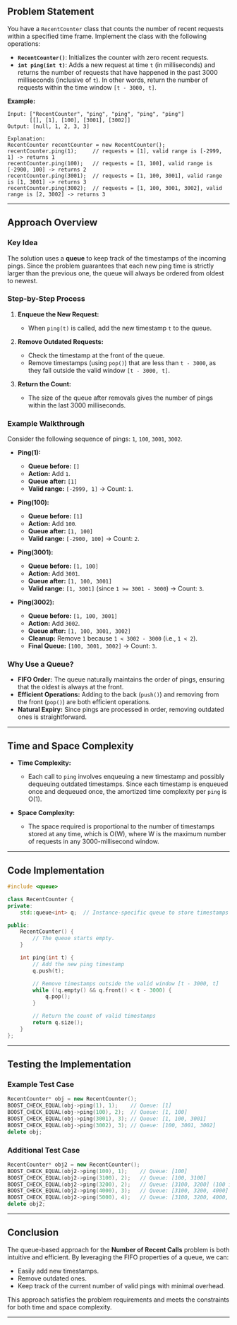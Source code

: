 ## Problem Statement

You have a `RecentCounter` class that counts the number of recent requests within a specified time frame. Implement the class with the following operations:

- **`RecentCounter()`**: Initializes the counter with zero recent requests.
- **`int ping(int t)`**: Adds a new request at time `t` (in milliseconds) and returns the number of requests that have happened in the past 3000 milliseconds (inclusive of `t`). In other words, return the number of requests within the time window `[t - 3000, t]`.

**Example:**

```
Input: ["RecentCounter", "ping", "ping", "ping", "ping"]
       [[], [1], [100], [3001], [3002]]
Output: [null, 1, 2, 3, 3]

Explanation:
RecentCounter recentCounter = new RecentCounter();
recentCounter.ping(1);     // requests = [1], valid range is [-2999, 1] -> returns 1
recentCounter.ping(100);   // requests = [1, 100], valid range is [-2900, 100] -> returns 2
recentCounter.ping(3001);  // requests = [1, 100, 3001], valid range is [1, 3001] -> returns 3
recentCounter.ping(3002);  // requests = [1, 100, 3001, 3002], valid range is [2, 3002] -> returns 3
```

---

## Approach Overview

### Key Idea

The solution uses a **queue** to keep track of the timestamps of the incoming pings. Since the problem guarantees that each new ping time is strictly larger than the previous one, the queue will always be ordered from oldest to newest.

### Step-by-Step Process

1. **Enqueue the New Request:**

   - When `ping(t)` is called, add the new timestamp `t` to the queue.

2. **Remove Outdated Requests:**

   - Check the timestamp at the front of the queue.
   - Remove timestamps (using `pop()`) that are less than `t - 3000`, as they fall outside the valid window `[t - 3000, t]`.

3. **Return the Count:**
   - The size of the queue after removals gives the number of pings within the last 3000 milliseconds.

### Example Walkthrough

Consider the following sequence of pings: `1`, `100`, `3001`, `3002`.

- **Ping(1):**

  - **Queue before:** `[]`
  - **Action:** Add `1`.
  - **Queue after:** `[1]`
  - **Valid range:** `[-2999, 1]` → Count: `1`.

- **Ping(100):**

  - **Queue before:** `[1]`
  - **Action:** Add `100`.
  - **Queue after:** `[1, 100]`
  - **Valid range:** `[-2900, 100]` → Count: `2`.

- **Ping(3001):**

  - **Queue before:** `[1, 100]`
  - **Action:** Add `3001`.
  - **Queue after:** `[1, 100, 3001]`
  - **Valid range:** `[1, 3001]` (since `1 >= 3001 - 3000`) → Count: `3`.

- **Ping(3002):**
  - **Queue before:** `[1, 100, 3001]`
  - **Action:** Add `3002`.
  - **Queue after:** `[1, 100, 3001, 3002]`
  - **Cleanup:** Remove `1` because `1 < 3002 - 3000` (i.e., `1 < 2`).
  - **Final Queue:** `[100, 3001, 3002]` → Count: `3`.

### Why Use a Queue?

- **FIFO Order:** The queue naturally maintains the order of pings, ensuring that the oldest is always at the front.
- **Efficient Operations:** Adding to the back (`push()`) and removing from the front (`pop()`) are both efficient operations.
- **Natural Expiry:** Since pings are processed in order, removing outdated ones is straightforward.

---

## Time and Space Complexity

- **Time Complexity:**

  - Each call to `ping` involves enqueuing a new timestamp and possibly dequeuing outdated timestamps. Since each timestamp is enqueued once and dequeued once, the amortized time complexity per `ping` is O(1).

- **Space Complexity:**
  - The space required is proportional to the number of timestamps stored at any time, which is O(W), where W is the maximum number of requests in any 3000-millisecond window.

---

## Code Implementation

```cpp
#include <queue>

class RecentCounter {
private:
    std::queue<int> q;  // Instance-specific queue to store timestamps

public:
    RecentCounter() {
        // The queue starts empty.
    }

    int ping(int t) {
        // Add the new ping timestamp
        q.push(t);

        // Remove timestamps outside the valid window [t - 3000, t]
        while (!q.empty() && q.front() < t - 3000) {
            q.pop();
        }

        // Return the count of valid timestamps
        return q.size();
    }
};
```

---

## Testing the Implementation

### Example Test Case

```cpp
RecentCounter* obj = new RecentCounter();
BOOST_CHECK_EQUAL(obj->ping(1), 1);    // Queue: [1]
BOOST_CHECK_EQUAL(obj->ping(100), 2);  // Queue: [1, 100]
BOOST_CHECK_EQUAL(obj->ping(3001), 3); // Queue: [1, 100, 3001]
BOOST_CHECK_EQUAL(obj->ping(3002), 3); // Queue: [100, 3001, 3002]
delete obj;
```

### Additional Test Case

```cpp
RecentCounter* obj2 = new RecentCounter();
BOOST_CHECK_EQUAL(obj2->ping(100), 1);    // Queue: [100]
BOOST_CHECK_EQUAL(obj2->ping(3100), 2);   // Queue: [100, 3100]
BOOST_CHECK_EQUAL(obj2->ping(3200), 2);   // Queue: [3100, 3200] (100 is removed)
BOOST_CHECK_EQUAL(obj2->ping(4000), 3);   // Queue: [3100, 3200, 4000]
BOOST_CHECK_EQUAL(obj2->ping(5000), 4);   // Queue: [3100, 3200, 4000, 5000]
delete obj2;
```

---

## Conclusion

The queue-based approach for the **Number of Recent Calls** problem is both intuitive and efficient. By leveraging the FIFO properties of a queue, we can:

- Easily add new timestamps.
- Remove outdated ones.
- Keep track of the current number of valid pings with minimal overhead.

This approach satisfies the problem requirements and meets the constraints for both time and space complexity.

---
